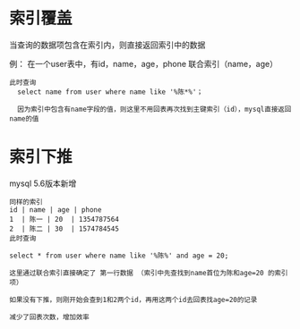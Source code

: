 # 索引覆盖

  当查询的数据项包含在索引内，则直接返回索引中的数据
  
  例：
    在一个user表中，有id，name，age，phone
    联合索引（name，age）
    
    此时查询
      select name from user where name like '%陈*%'；
      
      因为索引中包含有name字段的值，则这里不用回表再次找到主键索引（id），mysql直接返回name的值
      
      
      
      
  # 索引下推
  mysql 5.6版本新增
  
    同样的索引
    id | name | age | phone
    1  | 陈一 | 20  | 1354787564
    2  | 陈二 | 30  | 1574784545
    此时查询
    
    select * from user where name like '%陈%' and age = 20;
    
    这里通过联合索引直接确定了 第一行数据 （索引中先查找到name首位为陈和age=20 的索引项）
    
    如果没有下推，则刚开始会查到1和2两个id，再用这两个id去回表找age=20的记录
    
    减少了回表次数，增加效率
